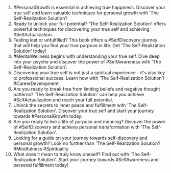 1. #PersonalGrowth is essential in achieving true happiness. Discover your true self and learn valuable techniques for personal growth with 'The Self-Realization Solution'!
2. Ready to unlock your full potential? 'The Self-Realization Solution' offers powerful techniques for discovering your true self and achieving #SelfActualization.
3. Feeling lost or unfulfilled? This book offers a #SelfDiscovery journey that will help you find your true purpose in life. Get 'The Self-Realization Solution' today!
4. #MentalWellness begins with understanding your true self. Dive deep into your psyche and discover the power of #SelfAwareness with 'The Self-Realization Solution'.
5. Discovering your true self is not just a spiritual experience - it's also key to professional success. Learn how with 'The Self-Realization Solution'! #CareerDevelopment
6. Are you ready to break free from limiting beliefs and negative thought patterns? 'The Self-Realization Solution' can help you achieve #SelfActualization and reach your full potential.
7. Unlock the secrets to inner peace and fulfillment with 'The Self-Realization Solution'. Discover your true self and start your journey towards #PersonalGrowth today.
8. Are you ready to live a life of purpose and meaning? Discover the power of #SelfDiscovery and achieve personal transformation with 'The Self-Realization Solution'.
9. Looking for a guide on your journey towards self-discovery and personal growth? Look no further than 'The Self-Realization Solution'! #Mindfulness #Spirituality
10. What does it mean to truly know oneself? Find out with 'The Self-Realization Solution'. Start your journey towards #SelfAwareness and personal fulfillment today!
